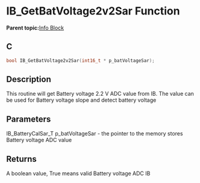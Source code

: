 # IB\_GetBatVoltage2v2Sar Function

**Parent topic:**[Info Block](GUID-96F08F37-E558-49D3-9B97-9A086896263A.md)

## C

```c
bool IB_GetBatVoltage2v2Sar(int16_t * p_batVoltageSar);
```

## Description

This routine will get Battery voltage 2.2 V ADC value from IB. The value can be used for Battery voltage slope and detect battery voltage

## Parameters

IB\_BatteryCalSar\_T p\_batVoltageSar - the pointer to the memory stores Battery voltage ADC value

## Returns

A boolean value, True means valid Battery voltage ADC IB


